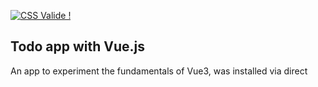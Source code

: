 <p>
    <a href="https://jigsaw.w3.org/css-validator/check/referer">
        <img style="border:0;width:88px;height:31px"
            src="https://jigsaw.w3.org/css-validator/images/vcss"
            alt="CSS Valide !" />
    </a>
</p>
       
## Todo app with Vue.js

An app to experiment the fundamentals of Vue3, was installed via direct <script> include

<img src="https://github.com/sfinx13/todo-app-vuejs/raw/main/assets/images/screenshoot.png" alt="Todo App" width="500"/>

## Key concepts applied

Guide : https://v3.vuejs.org/guide/introduction.html

* Components
* Props
* Attribute binding
* Special Attributes (key)
* Rendering
* Events
* Forms and v-model

## Demo

https://sfinx13.github.io/todo-app-vuejs/
